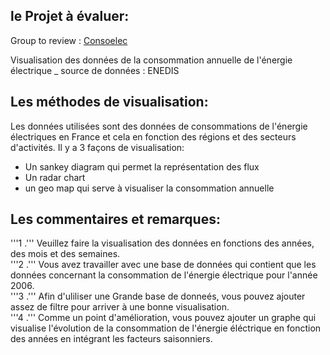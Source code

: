 ## le Projet à évaluer:

Group to review : [Consoelec](https://github.com/hichamelhady/ConsoElec)

Visualisation des données de la consommation annuelle de l'énergie électrique _ source de données : ENEDIS

## Les méthodes de visualisation:
Les données utilisées sont des données de consommations de l'énergie électriques en France et cela en fonction des régions et des secteurs d'activités.
Il y a 3 façons de visualisation:
- Un sankey diagram qui permet la représentation des flux
- Un radar chart
- un geo map qui serve à visualiser la consommation annuelle
## Les commentaires et remarques:
 <ls> 
 '''1 .''' Veuillez faire la visualisation des données en fonctions des années, des mois et des semaines.
 </br>
 '''2 .''' Vous avez travailler avec une base de données qui contient que les données concernant la consommation de l'énergie électrique pour l'année 2006.
  </br>
 '''3 .''' Afin d'uliliser une Grande base de donneés, vous pouvez ajouter assez de filtre pour arriver à une bonne visualisation.
  </br>
 '''4 .''' Comme un point d'amélioration, vous pouvez ajouter un graphe qui visualise l'évolution de la consommation de l'énergie éléctrique en fonction des années en intégrant les facteurs saisonniers.
 </ls>
